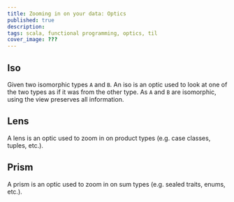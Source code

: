 ```yaml
---
title: Zooming in on your data: Optics
published: true
description:
tags: scala, functional programming, optics, til
cover_image: ???
---
```


## Iso

Given two isomorphic types `A` and `B`. An iso is an optic used to look at one of the two types as if it was from the other type. As `A` and `B` are isomorphic, using the view preserves all information.

## Lens

A lens is an optic used to zoom in on product types (e.g. case classes, tuples, etc.).

## Prism

A prism is an optic used to zoom in on sum types (e.g. sealed traits, enums, etc.).
